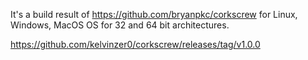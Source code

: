 
It's a build result of https://github.com/bryanpkc/corkscrew for Linux, Windows, MacOS OS for 32 and 64 bit architectures.

https://github.com/kelvinzer0/corkscrew/releases/tag/v1.0.0
